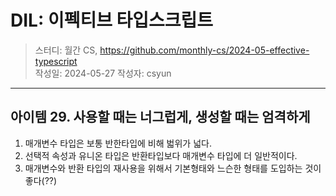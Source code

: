# DIL: 이펙티브 타입스크립트

> 스터디: 월간 CS, https://github.com/monthly-cs/2024-05-effective-typescript  
> 작성일: 2024-05-27
> 작성자: csyun

---

## 아이템 29. 사용할 때는 너그럽게, 생성할 때는 엄격하게

1. 매개변수 타입은 보통 반한타입에 비해 벏위가 넓다.
2. 선택적 속성과 유니온 타입은 반환타입보다 매개변수 타입에 더 일반적이다.
3. 매개변수와 반환 타입의 재사용을 위해서 기본형태와 느슨한 형태를 도입하는 것이 좋다(??)